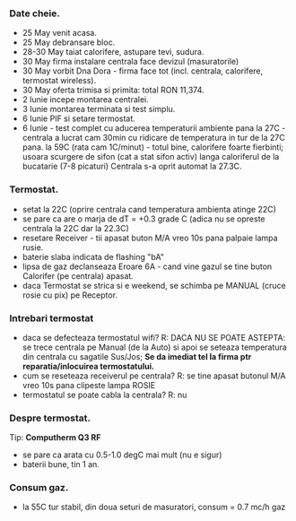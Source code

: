 ### Date cheie.

- 25 May venit acasa.
- 25 May debransare bloc.
- 28-30 May taiat calorifere, astupare tevi, sudura.
- 30 May firma instalare centrala face devizul (masuratorile)
- 30 May vorbit Dna Dora - firma face tot (incl. centrala, calorifere, termostat wireless).
- 30 May oferta trimisa si primita: total RON 11,374.
- 2 Iunie incepe montarea centralei.
- 3 Iunie montarea terminata si test simplu.
- 6 Iunie PIF si setare termostat.
- 6 Iunie - test complet cu aducerea temperaturii ambiente pana la 27C - centrala a lucrat cam 30min cu ridicare de temperatura in tur de la 27C pana.
  la 59C (rata cam 1C/minut) - totul bine, calorifere foarte fierbinti; usoara scurgere de sifon (cat a stat sifon activ) langa caloriferul de la bucatarie (7-8 picaturi)
  Centrala s-a oprit automat la 27.3C.

### Termostat.

- setat la 22C (oprire centrala cand temperatura ambienta atinge 22C)
- se pare ca are o marja de dT = +0.3 grade C (adica nu se opreste centrala la 22C dar la 22.3C)
- resetare Receiver - tii apasat buton M/A vreo 10s pana palpaie lampa rusie.
- baterie slaba indicata de flashing "bA"
- lipsa de gaz declanseaza Eroare 6A - cand vine gazul se tine buton Calorifer (pe centrala) apasat.
- daca Termostat se strica si e weekend, se schimba pe MANUAL (cruce rosie cu pix) pe Receptor.

### Intrebari termostat

- daca se defecteaza termostatul wifi?
  R: DACA NU SE POATE ASTEPTA: se trece centrala pe Manual (de la Auto) si apoi se seteaza temperatura din centrala cu sagatile Sus/Jos;
  **Se da imediat tel la firma ptr reparatia/inlocuirea termostatului.**
- cum se reseteaza receiverul pe centrala?
  R: se tine apasat butonul M/A vreo 10s pana clipeste lampa ROSIE
- termostatul se poate cabla la centrala?
  R: nu

### Despre termostat.

Tip: **Computherm Q3 RF**

- se pare ca arata cu 0.5-1.0 degC mai mult (nu e sigur)
- baterii bune, tin 1 an.

### Consum gaz.

- la 55C tur stabil, din doua seturi de masuratori, consum = 0.7 mc/h gaz
